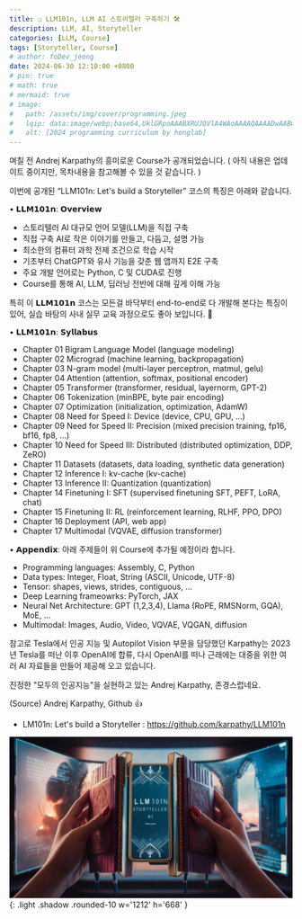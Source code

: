 ```yaml
---
title: ❏ LLM101n, LLM AI 스토리텔러 구축하기 🛠️
description: LLM, AI, Storyteller
categories: [LLM, Course]
tags: [Storyteller, Course]
# author: foDev_jeong
date: 2024-06-30 12:10:00 +0800
# pin: true
# math: true
# mermaid: true
# image:
#   path: /assets/img/cover/programming.jpeg
#   lqip: data:image/webp;base64,UklGRpoAAABXRUJQVlA4WAoAAAAQAAAADwAABwAAQUxQSDIAAAARL0AmbZurmr57yyIiqE8oiG0bejIYEQTgqiDA9vqnsUSI6H+oAERp2HZ65qP/VIAWAFZQOCBCAAAA8AEAnQEqEAAIAAVAfCWkAALp8sF8rgRgAP7o9FDvMCkMde9PK7euH5M1m6VWoDXf2FkP3BqV0ZYbO6NA/VFIAAAA
#   alt: [2024 programming curriculum by honglab]
---
```


며칠 전 Andrej Karpathy의 흥미로운 Course가 공개되었습니다.
( 아직 내용은 업데이트 중이지만, 목차내용을 참고해볼 수 있을 것 같습니다. )

이번에 공개된 “LLM101n: Let's build a Storyteller” 코스의 특징은 아래와 같습니다.

• 𝗟𝗟𝗠𝟭𝟬𝟭𝗻: 𝗢𝘃𝗲𝗿𝘃𝗶𝗲𝘄
 - 스토리텔러 AI 대규모 언어 모델(LLM)을 직접 구축
 - 직접 구축 AI로 작은 이야기를 만들고, 다듬고, 설명 가능
 - 최소한의 컴퓨터 과학 전제 조건으로 학습 시작
 - 기초부터 ChatGPT와 유사 기능을 갖춘 웹 앱까지 E2E 구축
 - 주요 개발 언어로는 Python, C 및 CUDA로 진행
 - Course를 통해 AI, LLM, 딥러닝 전반에 대해 깊게 이해 가능

특히 이 𝗟𝗟𝗠𝟭𝟬𝟭𝗻 코스는 모든걸 바닥부터 end-to-end로 다 개발해 본다는 특징이 있어, 실습 바탕의 사내 실무 교육 과정으로도 좋아 보입니다. 🤔

• 𝗟𝗟𝗠𝟭𝟬𝟭𝗻: 𝗦𝘆𝗹𝗹𝗮𝗯𝘂𝘀
 - Chapter 01 Bigram Language Model (language modeling)
 - Chapter 02 Micrograd (machine learning, backpropagation)
 - Chapter 03 N-gram model (multi-layer perceptron, matmul, gelu)
 - Chapter 04 Attention (attention, softmax, positional encoder)
 - Chapter 05 Transformer (transformer, residual, layernorm, GPT-2)
 - Chapter 06 Tokenization (minBPE, byte pair encoding)
 - Chapter 07 Optimization (initialization, optimization, AdamW)
 - Chapter 08 Need for Speed I: Device (device, CPU, GPU, ...)
 - Chapter 09 Need for Speed II: Precision (mixed precision training, fp16, bf16, fp8, ...)
 - Chapter 10 Need for Speed III: Distributed (distributed optimization, DDP, ZeRO)
 - Chapter 11 Datasets (datasets, data loading, synthetic data generation)
 - Chapter 12 Inference I: kv-cache (kv-cache)
 - Chapter 13 Inference II: Quantization (quantization)
 - Chapter 14 Finetuning I: SFT (supervised finetuning SFT, PEFT, LoRA, chat)
 - Chapter 15 Finetuning II: RL (reinforcement learning, RLHF, PPO, DPO)
 - Chapter 16 Deployment (API, web app)
 - Chapter 17 Multimodal (VQVAE, diffusion transformer)

• 𝗔𝗽𝗽𝗲𝗻𝗱𝗶𝘅: 아래 주제들이 위 Course에 추가될 예정이라 합니다.
 - Programming languages: Assembly, C, Python
 - Data types: Integer, Float, String (ASCII, Unicode, UTF-8)
 - Tensor: shapes, views, strides, contiguous, ...
 - Deep Learning frameowrks: PyTorch, JAX
 - Neural Net Architecture: GPT (1,2,3,4), Llama (RoPE, RMSNorm, GQA), MoE, ...
 - Multimodal: Images, Audio, Video, VQVAE, VQGAN, diffusion

참고로 Tesla에서 인공 지능 및 Autopilot Vision 부문을 담당했던 Karpathy는 2023년 Tesla를 떠난 이후 OpenAI에 합류, 다시 OpenAI를 떠나 근래에는 대중을 위한 여러 AI 자료들을 만들어 제공해 오고 있습니다.

진정한 "모두의 인공지능"을 실현하고 있는 Andrej Karpathy, 존경스럽네요.

(Source) Andrej Karpathy, Github 👍 
 - LM101n: Let's build a Storyteller : <https://github.com/karpathy/LLM101n>

![ LLM101N storyteller AI ](/assets/img/llm/llm101n_storyteller.jpeg){: .light .shadow .rounded-10 w='1212' h='668' }
